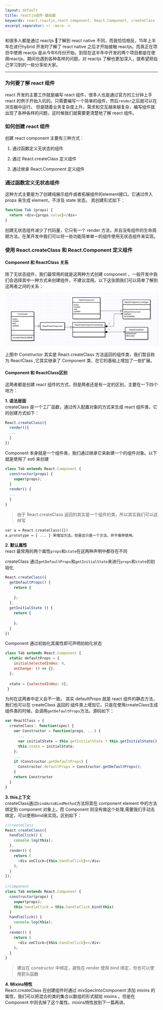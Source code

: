 ```yaml
---
layout: default
title: reactjs组件-基础篇
keywords: react,reactjs,react component, React.Component, createClass
excerpt_separator: <!--more-->
---
```


和很多人都是通过 reactjs 了解到 react native 不同，而我恰恰相反，15年上半年在进行hybrid 开发时了解了 react native 之后才开始接触 reactjs。而真正在项目中使用 reactjs 是从今年6月份开始，到现在这半年中开发的两个项目都是在使用reactjs。期间也遇到各种各样的问题，对 reactjs 了解也更加深入，就希望把自己学习到的一些分享给大家。  


<!--more-->
---

### 为何要了解 react 组件
react 开发的主要工作就是编写 react 组件，很多人也是通过官方的三分钟上手 react 的例子开始入坑的。只需要编写一个简单的组件，然后`render`之后就可以在浏览器中运行。 但是随着业务复杂度上升，需求和交互越来越复杂，编写组件就出现了各种各样的问题，这时候我们就需要更清楚地了解 react 组件。 

### 如何创建 react 组件
创建 react component 主要有三种方式：

1. 通过函数定义无状态的组件 

2. 通过 React.createClass 定义组件

3. 通过继承 React.Component 定义组件

### 通过函数定义无状态组件
这种方式主要是为了创建纯展示组件或者拓展组件的element接口。它通过传入 props 来生成 element，不涉及 state 状态。 其创建形式如下：  

```js
function Tab (props) {
  return <div>{props.value}</div>
}
```
创建无状态组件减少了代码量，它只有一个 render 方法，并且没有组件的生命周期方法，在某开发中我们可以将一些功能简单单一的组件使用无状态组件来实现。

### 使用 React.createClass 和 React.Component 定义组件

#### Component 和 ReactClass 关系
除了无状态组件，我们最常用的就是这两种方式创建 component ，一般开发中我们会选择其中一种方式来创建组件，不建议混用。以下这张图我们可以简单了解到这两者之间的关系：

![image](/assets/images/blog/react-component-compare.png)

上图中 Constructor 其实是 React.createClass 方法返回的组件类，我们暂且称为 ReactClass ,它其实继承了 Component 类，在它的基础上增加了一些扩展。

#### Component 和 ReactClass区别
这两者都是创建 react 组件的方式，但是两者还是有一定的区别，主要在一下四个地方：

**1. 语法层面**  
createClass 是一个工厂函数，通过传入配置对象的方式来生成 react 组件类，它的创建方式如下：  

```js
React.createClass({
  render(){
  ...
  }
})
```

Component 本身就是一个组件类，我们通过继承它来新建一个的组件对象。以下就是使用了 es6 来创建

```js
class Tab extends React.Component {  
  constructor(props) {
    super(props);
  }
  render() {
  ...
  }
}
```
> 由于 React.createClass 返回的其实是一个组件的类，所以其实我们可以这样写 
```
var a = React.createClass({})
a.prototype = { ... } 来增加方法，但是这只是一个方法，并不推荐使用。
```

**2. 默认属性**  
react 最常用的两个属性`props`和`state`在这两种声明中都存在不同

createClass 通过`getDefaultProps`和`getInitialState`来进行`props`和`state`的初始化

```js
React.createClass({
  getDefaultProps() {
    return {

    };
  },
  getInitialState () {
    return {

    };
  }
})
```

Component 通过初始化其属性即可声明初始化状态

```js
class Tab extends React.Component {
  static defaultProps = {
    initialSelectedIndex: 0,
    onChange: () => {},
  };

  state = {selectedIndex: 0};
 }
```
为何在这两者中定义会不一致。 其实 defaultProps 就是 react 组件的静态方法， 我们也可以在 createClass 返回的 组件类上增加它。只是在使用createClass生成组件类的时候，会调用`getDefaultProps`方法。源码如下：

```js
var ReactClass = {
  createClass： function(spec) {
    var Constructor = function(props, ...) {
      ...
      var initialState = this.getInitialState ? this.getInitialState() : null;
      this.state = initialState;
    };
    ...
    if (Constructor.getDefaultProps) {
      Constructor.defaultProps = Constructor.getDefaultProps();
    }
    return Constructor
  }
}
```

**3. this上下文**  
createClass通过`bindAutoBindMethod`方法将其在 component element 中的方法绑定到 component 对象上。而 Component 则没有做这个处理,需要我们手动去绑定，可以使用bind来实现。区别如下：

```js
//createClass
React.createClass({  
  handleClick() {
    console.log(this);
  },
  render() {
    return (
      <div onClick={this.handleClick}></div>
    );
  }
});

//Component
class Tab extends React.Component {  
  constructor(props) {
    super(props);
    this.handleClick = this.handleClick.bind(this)
  }
  handleClick() {
    console.log(this);
  }
  render() {
    return (
      <div onClick={this.handleClick}></div>
    );
  }
}
```
> 建议在 constructor 中绑定，避免在 render 使用 bind 绑定，你也可以使用箭头函数  

**4. Mixins特性**  
React.createClass 在创建组件时通过 mixSpecIntoComponent 添加 mixins 的属性，我们可以把混合的类的集合以数组的形式赋给 mixins 。但是在 Component 中则去掉了这个属性。mixins特性放到下一篇再讲。

